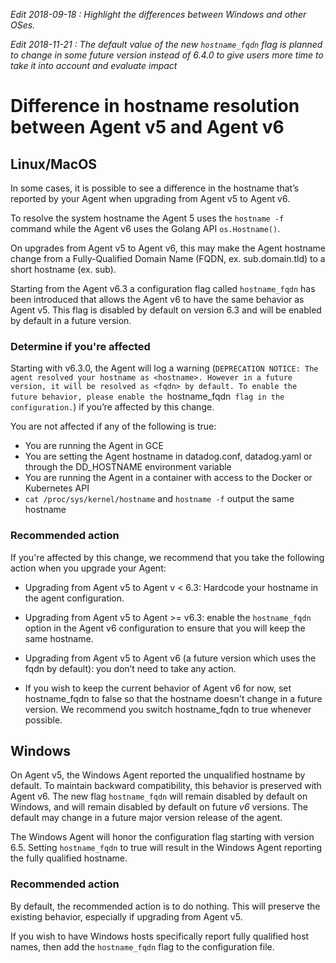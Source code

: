 _Edit 2018-09-18 : Highlight the differences between Windows and other OSes._

_Edit 2018-11-21 : The default value of the new `hostname_fqdn` flag is planned to change in some future version instead of 6.4.0 to give users more time to take it into account and evaluate impact_

# Difference in hostname resolution between Agent v5 and Agent v6

## Linux/MacOS

In some cases, it is possible to see a difference in the hostname that’s reported by your Agent when upgrading from Agent v5 to Agent v6.

To resolve the system hostname the Agent 5 uses the `hostname -f` command while the Agent v6 uses the Golang API `os.Hostname()`.

On upgrades from Agent v5 to Agent v6, this may make the Agent hostname change from a Fully-Qualified Domain Name (FQDN, ex. sub.domain.tld) to a short hostname (ex. sub).

Starting from the Agent v6.3 a configuration flag called `hostname_fqdn` has been introduced that allows the Agent v6 to have the same behavior as Agent v5. This flag is disabled by default on version 6.3 and will be enabled by default in a future version.

### Determine if you're affected

Starting with v6.3.0, the Agent will log a warning (`DEPRECATION NOTICE: The agent resolved your hostname as <hostname>. However in a future version, it will be resolved as <fqdn> by default. To enable the future behavior, please enable the `hostname_fqdn` flag in the configuration.`) if you’re affected by this change.

You are not affected if any of the following is true:
- You are running the Agent in GCE
- You are setting the Agent hostname in datadog.conf, datadog.yaml or through the DD_HOSTNAME environment variable
- You are running the Agent in a container with access to the Docker or Kubernetes API
- `cat /proc/sys/kernel/hostname` and `hostname -f` output the same hostname

### Recommended action

If you're affected by this change, we recommend that you take the following action when you upgrade your Agent:

- Upgrading from Agent v5 to Agent v < 6.3: Hardcode your hostname in the agent configuration.

- Upgrading from Agent v5 to Agent >= v6.3: enable the `hostname_fqdn` option in the Agent v6 configuration to ensure that you will keep the same hostname.

- Upgrading from Agent v5 to Agent v6 (a future version which uses the fqdn by default): you don’t need to take any action.

- If you wish to keep the current behavior of Agent v6 for now, set hostname_fqdn to false so that the hostname doesn't change in a future version. We recommend you switch hostname_fqdn to true whenever possible.

## Windows

On Agent v5, the Windows Agent reported the unqualified hostname by default.  To maintain backward compatibility, this behavior is preserved with Agent v6.  The new flag `hostname_fqdn` will remain disabled by default on Windows, and will remain disabled by default on future _v6_ versions.  The default may change in a future major version release of the agent.

The Windows Agent will honor the configuration flag starting with version 6.5.  Setting `hostname_fqdn` to true will result in the Windows Agent reporting the fully qualified hostname.

### Recommended action

By default, the recommended action is to do nothing. This will preserve the existing behavior, especially if upgrading from Agent v5.

If you wish to have Windows hosts specifically report fully qualified host names, then add the `hostname_fqdn` flag to the configuration file.

